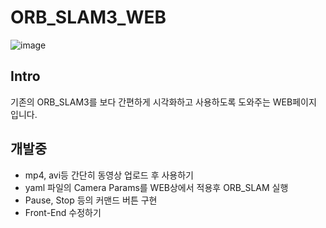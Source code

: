 # ORB_SLAM3_WEB
![image](https://github.com/YDongHyun/ORB_SLAM3_WEB/assets/80799025/bc244e15-e104-45fa-9691-b921750628c6)

## Intro
기존의 ORB_SLAM3를 보다 간편하게 시각화하고 사용하도록 도와주는 WEB페이지 입니다.

## 개발중
- mp4, avi등 간단히 동영상 업로드 후 사용하기
- yaml 파일의 Camera Params를 WEB상에서 적용후 ORB_SLAM 실행
- Pause, Stop 등의 커맨드 버튼 구현
- Front-End 수정하기

